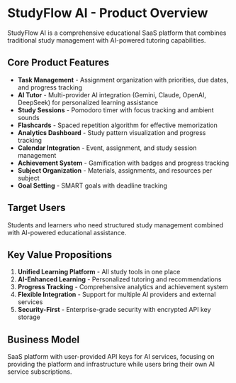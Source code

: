 # StudyFlow AI - Product Overview

StudyFlow AI is a comprehensive educational SaaS platform that combines traditional study management with AI-powered tutoring capabilities.

## Core Product Features

- **Task Management** - Assignment organization with priorities, due dates, and progress tracking
- **AI Tutor** - Multi-provider AI integration (Gemini, Claude, OpenAI, DeepSeek) for personalized learning assistance
- **Study Sessions** - Pomodoro timer with focus tracking and ambient sounds
- **Flashcards** - Spaced repetition algorithm for effective memorization
- **Analytics Dashboard** - Study pattern visualization and progress tracking
- **Calendar Integration** - Event, assignment, and study session management
- **Achievement System** - Gamification with badges and progress tracking
- **Subject Organization** - Materials, assignments, and resources per subject
- **Goal Setting** - SMART goals with deadline tracking

## Target Users

Students and learners who need structured study management combined with AI-powered educational assistance.

## Key Value Propositions

1. **Unified Learning Platform** - All study tools in one place
2. **AI-Enhanced Learning** - Personalized tutoring and recommendations
3. **Progress Tracking** - Comprehensive analytics and achievement system
4. **Flexible Integration** - Support for multiple AI providers and external services
5. **Security-First** - Enterprise-grade security with encrypted API key storage

## Business Model

SaaS platform with user-provided API keys for AI services, focusing on providing the platform and infrastructure while users bring their own AI service subscriptions.